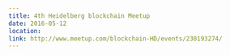 ```yaml
---
title: 4th Heidelberg blockchain Meetup
date: 2016-05-12
location: 
link: http://www.meetup.com/blockchain-HD/events/230193274/
---
```

